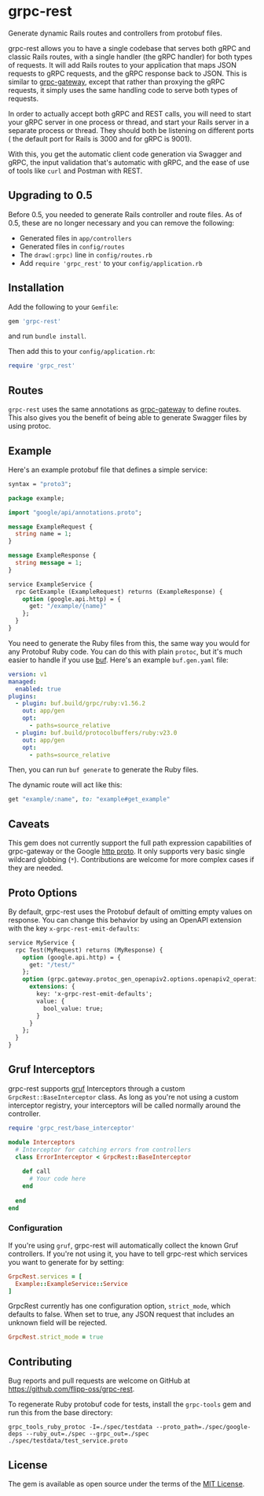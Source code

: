 # grpc-rest
Generate dynamic Rails routes and controllers from protobuf files.

grpc-rest allows you to have a single codebase that serves both gRPC and classic Rails routes, with
a single handler (the gRPC handler) for both types of requests. It will add Rails routes to your
application that maps JSON requests to gRPC requests, and the gRPC response back to JSON. This is similar to 
[grpc-gateway](https://github.com/grpc-ecosystem/grpc-gateway), except that rather than proxying the gRPC requests, it simply uses the same handling code to serve both types of requests.

In order to actually accept both gRPC and REST calls, you will need to start your gRPC server in one process or thread,
and start your Rails server in a separate process or thread. They should both be listening on different ports (
the default port for Rails is 3000 and for gRPC is 9001).

With this, you get the automatic client code generation via Swagger and gRPC, the input validation that's automatic with gRPC, and the ease of use of tools like `curl` and Postman with REST.

## Upgrading to 0.5

Before 0.5, you needed to generate Rails controller and route files. As of 0.5, these are no longer necessary and you can remove the following:
* Generated files in `app/controllers`
* Generated files in `config/routes`
* The `draw(:grpc)` line in `config/routes.rb`
* Add `require 'grpc_rest'` to your `config/application.rb`

## Installation

Add the following to your `Gemfile`:

```ruby
gem 'grpc-rest'
```

and run `bundle install`. 

Then add this to your `config/application.rb`:

```ruby 
require 'grpc_rest'
```

## Routes

`grpc-rest` uses the same annotations as [grpc-gateway](https://github.com/grpc-ecosystem/grpc-gateway) to define routes. This also gives you the benefit of being able to generate Swagger files by using protoc.

## Example

Here's an example protobuf file that defines a simple service:

```protobuf
syntax = "proto3";

package example;

import "google/api/annotations.proto";

message ExampleRequest {
  string name = 1;
}

message ExampleResponse {
  string message = 1;
}

service ExampleService {
  rpc GetExample (ExampleRequest) returns (ExampleResponse) {
    option (google.api.http) = {
      get: "/example/{name}"
    };
  }
}
```

You need to generate the Ruby files from this, the same way you would for any Protobuf Ruby code. You can do this with plain `protoc`, but it's much easier to handle if you use [buf](https://buf.build/). Here's an example `buf.gen.yaml` file:

```yaml
version: v1
managed:
  enabled: true
plugins:
  - plugin: buf.build/grpc/ruby:v1.56.2
    out: app/gen
    opt:
      - paths=source_relative
  - plugin: buf.build/protocolbuffers/ruby:v23.0
    out: app/gen
    opt:
      - paths=source_relative
```

Then, you can run `buf generate` to generate the Ruby files.

The dynamic route will act like this:

```ruby
get "example/:name", to: "example#get_example"
```

## Caveats

This gem does not currently support the full path expression capabilities of grpc-gateway or the Google [http proto](https://github.com/googleapis/googleapis/blob/master/google/api/http.proto). It only supports very basic single wildcard globbing (`*`). Contributions are welcome for more complex cases if they are needed.

## Proto Options

By default, grpc-rest uses the Protobuf default of omitting empty values on response. You can change this behavior by using an OpenAPI extension with the key `x-grpc-rest-emit-defaults`:

```protobuf
service MyService {
  rpc Test(MyRequest) returns (MyResponse) {
    option (google.api.http) = {
      get: "/test/"
    };
    option (grpc.gateway.protoc_gen_openapiv2.options.openapiv2_operation) = {
      extensions: {
        key: 'x-grpc-rest-emit-defaults';
        value: {
          bool_value: true;
        }
      }
    };
  }
}
```

## Gruf Interceptors

grpc-rest supports [gruf](https://github.com/bigcommerce/gruf) Interceptors through a custom `GrpcRest::BaseInterceptor` class. As long as you're not using a custom interceptor
registry, your interceptors will be called normally around the controller.

```ruby
require 'grpc_rest/base_interceptor'

module Interceptors
  # Interceptor for catching errors from controllers
  class ErrorInterceptor < GrpcRest::BaseInterceptor
    
    def call
      # Your code here
    end
    
  end
end
```

### Configuration

If you're using `gruf`, grpc-rest will automatically collect the known Gruf controllers. If you're not using it, you have to tell grpc-rest which services you want to generate for by setting:

```ruby
GrpcRest.services = [
  Example::ExampleService::Service
]
```

GrpcRest currently has one configuration option, `strict_mode`, which defaults to false. When set to true, any JSON request that includes an unknown field will be rejected.

```ruby
GrpcRest.strict_mode = true
```

## Contributing

Bug reports and pull requests are welcome on GitHub at https://github.com/flipp-oss/grpc-rest.

To regenerate Ruby protobuf code for tests, install the `grpc-tools` gem and run this from the base directory:

```
grpc_tools_ruby_protoc -I=./spec/testdata --proto_path=./spec/google-deps --ruby_out=./spec --grpc_out=./spec ./spec/testdata/test_service.proto
```

## License

The gem is available as open source under the terms of the [MIT License](https://opensource.org/licenses/MIT).
